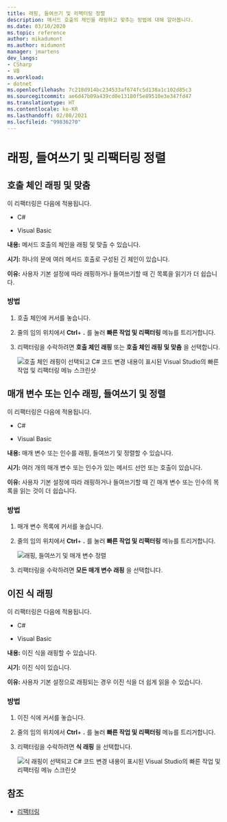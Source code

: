 ```yaml
---
title: 래핑, 들여쓰기 및 리팩터링 정렬
description: 메서드 호출의 체인을 래핑하고 맞추는 방법에 대해 알아봅니다.
ms.date: 03/10/2020
ms.topic: reference
author: mikadumont
ms.author: midumont
manager: jmartens
dev_langs:
- CSharp
- VB
ms.workload:
- dotnet
ms.openlocfilehash: 7c218d914bc234533af674fc5d138a1c102d85c3
ms.sourcegitcommit: ae6d47b09a439cd0e13180f5e89510e3e347fd47
ms.translationtype: HT
ms.contentlocale: ko-KR
ms.lasthandoff: 02/08/2021
ms.locfileid: "99836270"
---
```

# <a name="wrap-indent-and-align-refactorings"></a>래핑, 들여쓰기 및 리팩터링 정렬

## <a name="wrap-and-align-call-chains"></a>호출 체인 래핑 및 맞춤

이 리팩터링은 다음에 적용됩니다.

- C#

- Visual Basic

**내용:** 메서드 호출의 체인을 래핑 및 맞출 수 있습니다.

**시기:** 하나의 문에 여러 메서드 호출로 구성된 긴 체인이 있습니다.

**이유:** 사용자 기본 설정에 따라 래핑하거나 들여쓰기할 때 긴 목록을 읽기가 더 쉽습니다.

### <a name="how-to"></a>방법

1. 호출 체인에 커서를 놓습니다.
2. 줄의 임의 위치에서 **Ctrl**+ **.** 를 눌러 **빠른 작업 및 리팩터링** 메뉴를 트리거합니다.
3. 리팩터링을 수락하려면 **호출 체인 래핑** 또는 **호출 체인 래핑 및 맞춤** 을 선택합니다.

   ![호출 체인 래핑이 선택되고 C# 코드 변경 내용이 표시된 Visual Studio의 빠른 작업 및 리팩터링 메뉴 스크린샷](media/wrap-call-chain.png)

## <a name="wrap-indent-and-align-parameters-or-arguments"></a>매개 변수 또는 인수 래핑, 들여쓰기 및 정렬

이 리팩터링은 다음에 적용됩니다.

- C#

- Visual Basic

**내용:** 매개 변수 또는 인수를 래핑, 들여쓰기 및 정렬할 수 있습니다.

**시기:** 여러 개의 매개 변수 또는 인수가 있는 메서드 선언 또는 호출이 있습니다.

**이유:** 사용자 기본 설정에 따라 래핑하거나 들여쓰기할 때 긴 매개 변수 또는 인수의 목록을 읽는 것이 더 쉽습니다.

### <a name="how-to"></a>방법

1. 매개 변수 목록에 커서를 놓습니다.
2. 줄의 임의 위치에서 **Ctrl**+ **.** 를 눌러 **빠른 작업 및 리팩터링** 메뉴를 트리거합니다.

   ![래핑, 들여쓰기 및 매개 변수 정렬](media/wrap-parameters.png)

3. 리팩터링을 수락하려면 **모든 매개 변수 래핑** 을 선택합니다.

## <a name="wrap-binary-expressions"></a>이진 식 래핑

이 리팩터링은 다음에 적용됩니다.

- C#

- Visual Basic

**내용:** 이진 식을 래핑할 수 있습니다.

**시기:** 이진 식이 있습니다.

**이유:** 사용자 기본 설정으로 래핑되는 경우 이진 식을 더 쉽게 읽을 수 있습니다.

### <a name="how-to"></a>방법

1. 이진 식에 커서를 놓습니다.
2. 줄의 임의 위치에서 **Ctrl**+ **.** 를 눌러 **빠른 작업 및 리팩터링** 메뉴를 트리거합니다.
3. 리팩터링을 수락하려면 **식 래핑** 을 선택합니다.

   ![식 래핑이 선택되고 C# 코드 변경 내용이 표시된 Visual Studio의 빠른 작업 및 리팩터링 메뉴 스크린샷](media/wrap-binary-expression.png)

## <a name="see-also"></a>참조

- [리팩터링](../refactoring-in-visual-studio.md)
